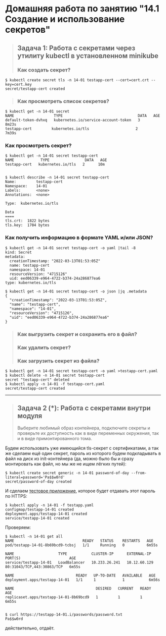 # Домашняя работа по занятию "14.1 Создание и использование секретов"

> ## Задача 1: Работа с секретами через утилиту kubectl в установленном minikube
> ### Как создать секрет?

```
$ kubectl create secret tls -n 14-01 testapp-cert --cert=cert.crt --key=cert.key 
secret/testapp-cert created
```

> ### Как просмотреть список секретов?

```
$ kubectl get -n 14-01 secret
NAME                  TYPE                                  DATA   AGE
default-token-dvhxq   kubernetes.io/service-account-token   3      8m23s
testapp-cert         kubernetes.io/tls                     2      7m39s
```

### Как просмотреть секрет?

```
$ kubectl get -n 14-01 secret testapp-cert 
NAME            TYPE                DATA   AGE
testapp-cert   kubernetes.io/tls   2      10m


$ kubectl describe -n 14-01 secret testapp-cert 
Name:         testapp-cert
Namespace:    14-01
Labels:       <none>
Annotations:  <none>

Type:  kubernetes.io/tls

Data
====
tls.crt:  1822 bytes
tls.key:  1704 bytes
```

### Как получить информацию в формате YAML и/или JSON?

```
$ kubectl get -n 14-01 secret testapp-cert -o yaml |tail -8
kind: Secret
metadata:
  creationTimestamp: "2022-03-13T01:53:05Z"
  name: testapp-cert
  namespace: 14-01
  resourceVersion: "4715126"
  uid: eed06339-e964-4722-b374-24a286877ea6
type: kubernetes.io/tls

$ kubectl get -n 14-01 secret testapp-cert -o json |jq .metadata
{
  "creationTimestamp": "2022-03-13T01:53:05Z",
  "name": "testapp-cert",
  "namespace": "14-01",
  "resourceVersion": "4715126",
  "uid": "eed06339-e964-4722-b374-24a286877ea6"
}

```

> ### Как выгрузить секрет и сохранить его в файл?
> ### Как удалить секрет?
> ### Как загрузить секрет из файла?

```
$ kubectl get -n 14-01 secret testapp-cert -o yaml >testapp-cert.yaml
$ kubectl delete -n 14-01 secret testapp-cert
secret "testapp-cert" deleted
$ kubectl apply -n 14-01 -f testapp-cert.yaml
secret/testapp-cert created
```

---
> ## Задача 2 (*): Работа с секретами внутри модуля
> Выберите любимый образ контейнера, подключите секреты и проверьте их доступность
> как в виде переменных окружения, так и в виде примонтированного тома.

Будем использовать уже имеющийся tls-секрет с сертификатами, а так же сделаем ещё один секрет, пароль из которого будем
подкладывать в файл на диск из init-контейнера (да, можно было бы и сразу монтировать как файл, но мы же не ищем лёгких путей):

```
$ kubectl create secret generic -n 14-01 password-of-day --from-literal=password='Pa$$w0rd'
secret/password-of-day created
```

И сделаем [тестовое приложение](testapp.yaml), которое будет отдавать этот пароль по HTTPS:
```
$ kubectl apply -n 14-01 -f testapp.yaml 
configmap/testapp-14-01 created
deployment.apps/testapp-14-01 created
service/testapp-14-01 created
```

Проверяем:
```
$ kubectl -n 14-01 get all
NAME                               READY   STATUS    RESTARTS   AGE
pod/testapp-14-01-8b69bcd9-tcbsj   1/1     Running   0          6m55s

NAME                    TYPE           CLUSTER-IP      EXTERNAL-IP    PORT(S)                      AGE
service/testapp-14-01   LoadBalancer   10.233.26.241   10.12.60.129   80:31043/TCP,443:30863/TCP   6m55s

NAME                            READY   UP-TO-DATE   AVAILABLE   AGE
deployment.apps/testapp-14-01   1/1     1            1           6m56s

NAME                                     DESIRED   CURRENT   READY   AGE
replicaset.apps/testapp-14-01-8b69bcd9   1         1         1       6m55s


$ curl https://testapp-14-01.i/passwords/password.txt
Pa$$w0rd
```
действительно, отдаёт.
